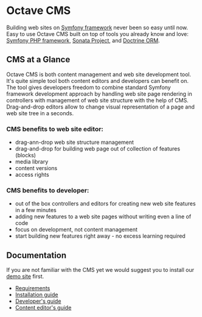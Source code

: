 Octave CMS
=====

Building web sites on [Symfony framework](https://symfony.com/) never been so easy until now.
Easy to use Octave CMS built on top of tools you already know and love: [Symfony PHP framework](https://symfony.com/), [Sonata Project](https://sonata-project.org/), and [Doctrine ORM](http://www.doctrine-project.org/).

## CMS at a Glance

Octave CMS is both content management and web site development tool. 
It's quite simple tool both content editors and developers can benefit on. 
The tool gives developers freedom to combine standard Symfony framework development approach 
by handling web site page rendering in controllers with management of web site structure with the help of CMS.
Drag-and-drop editors allow to change visual representation of a page and web site tree in a seconds.

### CMS benefits to web site editor:
* drag-ann-drop web site structure management
* drag-and-drop for building web page out of collection of features (blocks)
* media library
* content versions
* access rights

### CMS benefits to developer:
* out of the box controllers and editors for creating new web site features in a few minutes
* adding new features to a web site pages without writing even a line of code  
* focus on development, not content management 
* start building new features right away - no excess learning required

## Documentation

If you are not familiar with the CMS yet we would suggest you to install our [demo site](https://github.com/cms) first.

* [Requirements](docs/Requirements.md)
* [Installation guide](docs/Installation.md)
* [Developer's guide]()
* [Content editor's guide]() 
 